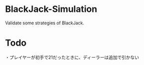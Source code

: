 # BlackJack-Simulation
Validate some strategies of BlackJack.

# Todo
・プレイヤーが初手で21だったときに、ディーラーは追加で引かない